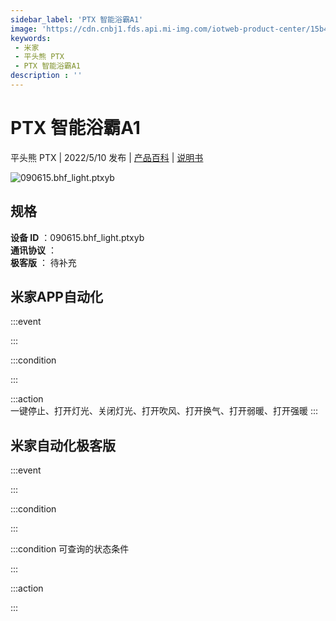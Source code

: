 ```yaml
---
sidebar_label: 'PTX 智能浴霸A1'
image: 'https://cdn.cnbj1.fds.api.mi-img.com/iotweb-product-center/15b4eaec6d214a307d8197d15dc9afce_1648731299082.png?GalaxyAccessKeyId=AKVGLQWBOVIRQ3XLEW&Expires=9223372036854775807&Signature=Iz54uyAHrmI+DlaNdmjKQieFMw0='
keywords: 
 - 米家
 - 平头熊 PTX
 - PTX 智能浴霸A1
description : ''
---
```

# PTX 智能浴霸A1

平头熊 PTX | 2022/5/10 发布 | [产品百科](https://home.mi.com/webapp/content/baike/product/index.html?model=090615.bhf_light.ptxyb/) | [说明书](https://home.mi.com/views/introduction.html?model=090615.bhf_light.ptxyb&region=cn)

![090615.bhf_light.ptxyb](https://cdn.cnbj1.fds.api.mi-img.com/iotweb-product-center/15b4eaec6d214a307d8197d15dc9afce_1648731299082.png?GalaxyAccessKeyId=AKVGLQWBOVIRQ3XLEW&Expires=9223372036854775807&Signature=Iz54uyAHrmI+DlaNdmjKQieFMw0=)

## 规格  
> 
**设备 ID** ：090615.bhf_light.ptxyb  
**通讯协议** ：  
**极客版**  ： 待补充 


## 米家APP自动化  

:::event  

:::

:::condition  

:::

:::action   
一键停止、打开灯光、关闭灯光、打开吹风、打开换气、打开弱暖、打开强暖
:::

## 米家自动化极客版  

:::event  

:::

:::condition  

:::

:::condition 可查询的状态条件  

:::

:::action  

:::

        
